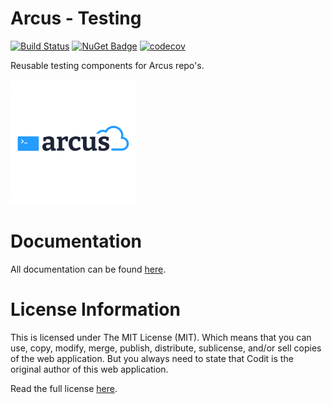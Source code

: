 # Arcus - Testing
[![Build Status](https://dev.azure.com/codit/Arcus/_apis/build/status/Commit%20builds/CI%20-%20Arcus.Testing?branchName=main)](https://dev.azure.com/codit/Arcus/_build/latest?definitionId=804&branchName=main)
[![NuGet Badge](https://buildstats.info/nuget/Arcus.Testing.Logging?includePreReleases=true)](https://www.nuget.org/packages/Arcus.Testing.Logging/)
[![codecov](https://codecov.io/gh/arcus-azure/arcus.testing/graph/badge.svg?token=GIXXJO815Q)](https://codecov.io/gh/arcus-azure/arcus.testing)

Reusable testing components for Arcus repo's.

![Arcus](https://raw.githubusercontent.com/arcus-azure/arcus/master/media/arcus.png)

# Documentation
All documentation can be found [here](https://testing.arcus-azure.net/).

# License Information
This is licensed under The MIT License (MIT). Which means that you can use, copy, modify, merge, publish, distribute, sublicense, and/or sell copies of the web application. But you always need to state that Codit is the original author of this web application.

Read the full license [here](https://github.com/arcus-azure/arcus.testing/blob/master/LICENSE).
